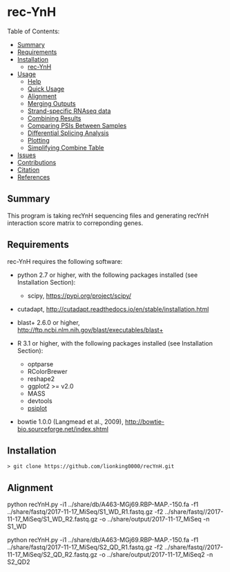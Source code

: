 rec-YnH
==========

Table of Contents:

- [Summary](#summary)
- [Requirements](#requirements)
- [Installation](#installation)
	- [rec-YnH](#vast-tools-1)
- [Usage](#usage)
	- [Help](#help)
	- [Quick Usage](#quick-usage)
	- [Alignment](#alignment)
	- [Merging Outputs](#merging-outputs)
	- [Strand-specific RNAseq data](#strand-specific-rnaseq-data)
	- [Combining Results](#combining-results)
	- [Comparing PSIs Between Samples](#comparing-psis-between-samples)
	- [Differential Splicing Analysis](#differential-splicing-analysis)
	- [Plotting](#plotting)
	- [Simplifying Combine Table](#simplifying-combine-table)
- [Issues](#issues)
- [Contributions](#contributions)
- [Citation](#citation)
- [References](#references)
	
Summary
-------
This program is taking recYnH sequencing files and generating recYnH interaction score matrix to correponding genes.

Requirements
------------

rec-YnH requires the following software:
 * python 2.7 or higher, with the following packages installed (see Installation Section):
   * scipy, https://pypi.org/project/scipy/
 * cutadapt, http://cutadapt.readthedocs.io/en/stable/installation.html
 * blast+ 2.6.0 or higher, http://ftp.ncbi.nlm.nih.gov/blast/executables/blast+
 
 * R 3.1 or higher, with the following packages installed (see Installation Section):
   * optparse
   * RColorBrewer
   * reshape2
   * ggplot2 >= v2.0
   * MASS
   * devtools
   * [psiplot](https://github.com/kcha/psiplot)
 
 * bowtie 1.0.0 (Langmead et al., 2009), http://bowtie-bio.sourceforge.net/index.shtml
 
Installation
------------

~~~~
> git clone https://github.com/lionking0000/recYnH.git
~~~~

Alignment
------------

python recYnH.py -i1 ../share/db/A463-MGj69.RBP-MAP.-150.fa -f1 ../share/fastq/2017-11-17_MiSeq/S1_WD_R1.fastq.gz -f2 ../share/fastq//2017-11-17_MiSeq/S1_WD_R2.fastq.gz -o ../share/output/2017-11-17_MiSeq -n S1_WD

python recYnH.py -i1 ../share/db/A463-MGj69.RBP-MAP.-150.fa -f1 ../share/fastq/2017-11-17_MiSeq/S2_QD_R1.fastq.gz -f2 ../share/fastq//2017-11-17_MiSeq/S2_QD_R2.fastq.gz -o ../share/output/2017-11-17_MiSeq2 -n S2_QD2
